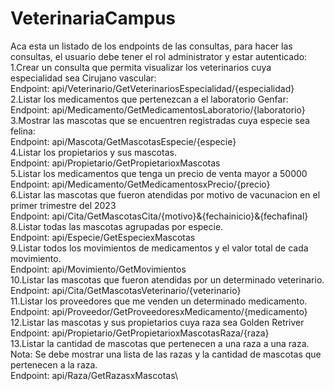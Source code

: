 # VeterinariaCampus
Aca esta un listado de los endpoints de las consultas, para hacer las consultas, el usuario debe tener el rol administrator y estar autenticado:\
1.Crear un consulta que permita visualizar los veterinarios cuya especialidad sea Cirujano vascular:\
Endpoint: api/Veterinario/GetVeterinariosEspecialidad/{especialidad}\
2.Listar los medicamentos que pertenezcan a el laboratorio Genfar:\
Endpoint: api/Medicamento/GetMedicamentosLaboratorio/{laboratorio}\
3.Mostrar las mascotas que se encuentren registradas cuya especie sea felina:\
Endpoint: api/Mascota/GetMascotasEspecie/{especie}\
4.Listar los propietarios y sus mascotas.\
Endpoint: api/Propietario/GetPropietarioxMascotas\
5.Listar los medicamentos que tenga un precio de venta mayor a 50000\
Endpoint: api/Medicamento/GetMedicamentosxPrecio/{precio}\
6.Listar las mascotas que fueron atendidas por motivo de vacunacion en el primer trimestre del 2023\
Endpoint: api/Cita/GetMascotasCita/{motivo}&{fechainicio}&{fechafinal}\
8.Listar todas las mascotas agrupadas por especie.\
Endpoint: api/Especie/GetEspeciexMascotas\
9.Listar todos los movimientos de medicamentos y el valor total de cada movimiento.\
Endpoint: api/Movimiento/GetMovimientos\
10.Listar las mascotas que fueron atendidas por un determinado veterinario.\
Endpoint: api/Cita/GetMascotasVeterinario/{veterinario}\
11.Listar los proveedores que me venden un determinado medicamento.\
Endpoint: api/Proveedor/GetProveedoresxMedicamento/{medicamento}\
12.Listar las mascotas y sus propietarios cuya raza sea Golden Retriver\
Endpoint: api/Propietario/GetPropietarioxMascotasRaza/{raza}\
13.Listar la cantidad de mascotas que pertenecen a una raza a una raza. Nota: Se debe mostrar una lista de las razas y la cantidad de mascotas que pertenecen a la raza.\
Endpoint: api/Raza/GetRazasxMascotas\
